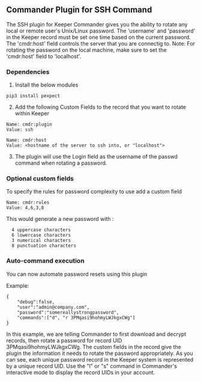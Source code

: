 Commander Plugin for SSH Command
----

The SSH plugin for Keeper Commander gives you the ability to rotate any local or remote user's Unix/Linux password.  The 'username' and 'password' in the Keeper record must be set one time based on the current password.  The 'cmdr:host' field controls the server that you are connectig to.  Note: For rotating the password on the local machine, make sure to set the 'cmdr:host' field to 'localhost'.

### Dependencies 

1) Install the below modules

```
pip3 install pexpect
```

2) Add the following Custom Fields to the record that you want to rotate within Keeper

```
Name: cmdr:plugin
Value: ssh

Name: cmdr:host
Value: <hostname of the server to ssh into, or "localhost">
```

3) The plugin will use the Login field as the username of the passwd command when rotating a password.

### Optional custom fields

To specify the rules for password complexity to use add a custom field

```
Name: cmdr:rules
Value: 4,6,3,8
```

This would generate a new password with :
```
  4 uppercase characters
  6 lowercase characters
  3 numerical characters
  8 punctuation characters
```

### Auto-command execution

You can now automate password resets using this plugin

Example:

```
{                                                                               
    "debug":false,
    "user":"admin@company.com",
    "password":"somereallystrongpassword",
    "commands":["d", "r 3PMqasi9hohmyLWJkgxCWg"]
}
```

In this example, we are telling Commander to first download and decrypt records, then rotate a password for record UID 3PMqasi9hohmyLWJkgxCWg. The custom fields in the record give the plugin the information it needs to rotate the password appropriately. As you can see, each unique password record in the Keeper system is represented by a unique record UID.  Use the "l" or "s" command in Commander's interactive mode to display the record UIDs in your account.

